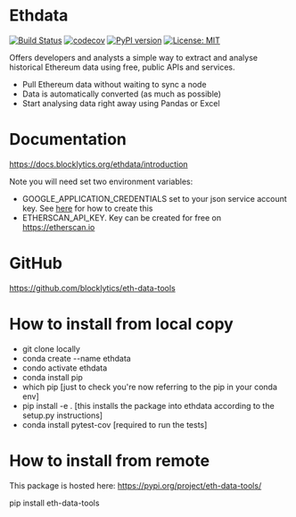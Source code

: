 # Ethdata
[![Build Status](https://travis-ci.org/blocklytics/eth-data-tools.svg?branch=master)](https://travis-ci.org/blocklytics/eth-data-tools)
[![codecov](https://codecov.io/gh/blocklytics/eth-data-tools/branch/master/graph/badge.svg)](https://codecov.io/gh/blocklytics/eth-data-tools)
[![PyPI version](https://badge.fury.io/py/eth-data-tools.svg)](https://badge.fury.io/py/eth-data-tools)
[![License: MIT](https://img.shields.io/badge/License-MIT-yellow.svg)](https://opensource.org/licenses/MIT)

Offers developers and analysts a simple way to extract and analyse historical Ethereum data using free, public APIs and services.

 * Pull Ethereum data without waiting to sync a node
 * Data is automatically converted (as much as possible)
 * Start analysing data right away using Pandas or Excel

# Documentation

https://docs.blocklytics.org/ethdata/introduction

Note you will need set two environment variables:

- GOOGLE_APPLICATION_CREDENTIALS set to your json service account key. See [here](https://cloud.google.com/bigquery/docs/quickstarts/quickstart-client-libraries) for how to create this
- ETHERSCAN_API_KEY. Key can be created for free on https://etherscan.io

# GitHub

https://github.com/blocklytics/eth-data-tools

# How to install from local copy

- git clone locally
- conda create --name ethdata
- condo activate ethdata
- conda install pip
- which pip [just to check you're now referring to the pip in your conda env]
- pip install -e . [this installs the package into ethdata according to the setup.py instructions]
- conda install pytest-cov [required to run the tests]

# How to install from remote

This package is hosted here: https://pypi.org/project/eth-data-tools/

pip install eth-data-tools
